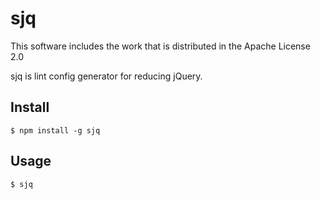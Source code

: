 # sjq

This software includes the work that is distributed in the Apache License 2.0

sjq is lint config generator for reducing jQuery.

## Install

```shell
$ npm install -g sjq
```

## Usage

```shell
$ sjq
```
